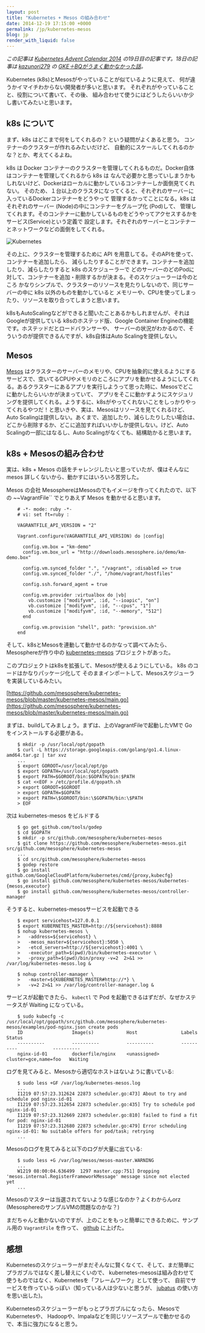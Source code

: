 ```yaml
---
layout: post
title: "Kubernetes + Mesos の組み合わせ"
date: 2014-12-19 17:15:00 +0000
permalink: /jp/kubernetes-mesos
blog: jp
render_with_liquid: false
---
```


_この記事は [Kubernetes Advent Calendar 2014](http://qiita.com/advent-calendar/2014/kubernetes)
の19日目の記事です。18日の記事は [kazunori279](http://qiita.com/kazunori279) の
[GKE＋BQがうまく動かなかった話](http://qiita.com/kazunori279/items/974c8b848af079d48d9c)。_

Kubernetes (k8s)とMesosがやっていることが似ているように見えて、
何が違うかイマイチわからない開発者が多いと思います。
それぞれがやっていることと、役割について書いて、その後、
組み合わせて使うにはどうしたらいいか少し書いてみたいと思います。

## k8s について

まず、k8s はどこまで何をしてくれるの？ という疑問がよくあると思う。
コンテナーのクラスターが作れるみたいだけど、
自動的にスケールしてくれるのかな？とか、考えてくるよね。

k8s は Docker コンテナーのクラスターを管理してくれるものだ。Docker自体はコンテナーを管理してくれるから k8s は
なんで必要かと思っていしまうかもしれないけど、Dockerはローカルに動かしているコンテナーしか面倒見てくれない。
そのため、１台以上のクラスタになってくると、それぞれのサーバーに入っているDockerコンテナーをどうやって
管理するかってことになる。k8s はそれぞれのサーバー (Node)の中にコンテナーをグループ化 (Pod)して、
管理してくれます。そのコンテナーに動かしているものをどうやってアクセスするかをサービス(Service)という定義で
設定します。それぞれのサーバーとコンテナーとネットワークなどの面倒をしてくれる。

![Kubernetes](https://storage.googleapis.com/static.ianlewis.org/prod/img/727/k8s_big.png)

その上に、クラスターを管理するために API を用意してる。そのAPIを使って、コンテナーを追加したら、
減らしたりすることができます。コンテナーを追加したり、減らしたりすると k8s のスケジューラーで
どのサーバーのどのPodに対して、コンテナーを追加・削除するかが決まる。そのスケジューラーは今のところ
かなりシンプルで、クラスターのリソースを見たりしないので、同じサーバーの中に k8s 以外のものを動かしていると
メモリーや、CPUを使ってしまったり、リソースを取り合ってしまうと思います。

k8sもAutoScalingなどができると聞いたことあるかもしれませんが、それはGoogleが提供している
k8sのホステッド版、Google Container Engineの機能です。ホステッドだとロードバランサーや、
サーバーの状況がわかるので、そういうのが提供できるんですが、k8s自体はAuto Scalingを提供しない。

## Mesos

[Mesos](http://mesos.apache.org/) はクラスターのサーバーのメモリや、CPUを抽象的に使えるようにするサービスで、空いてるCPUやメモリのところにアプリを動かせるようにしてくれる。あるクラスターにあるアプリを実行しようって思った時に、Mesosでどこに動かしたらいいかが決まっていて、
アプリをそこに動かすようにスケジュリングを提供してくれる。ようするに、k8sがやってくれないことをしっかりやってくれるやつだ！と思いきや、実は、Mesosはリソースを見てくれるけど、Auto Scalingは提供しない。あくまで、追加したり、減らしたりしたい場合は、どこから削除するか、どこに追加すればいいかしか提供しない。けど、Auto Scalingの一部にはなるし、Auto Scalingがなくても、結構助かると思います。

## k8s + Mesosの組み合わせ

実は、k8s + Mesos の話をチャレンジしたいと思っていたが、僕はそんなに mesos 詳しくないから、動かすにはいろいろ苦労した。

Mesos の会社 MesosphereはMesosのでもイメージを作ってくれたので、以下の ~~VagrantFile`` でとりあえず Mesos を動かせると思います。

```
    # -*- mode: ruby -*-
    # vi: set ft=ruby :

    VAGRANTFILE_API_VERSION = "2"

    Vagrant.configure(VAGRANTFILE_API_VERSION) do |config|

      config.vm.box = "km-demo"
      config.vm.box_url = "http://downloads.mesosphere.io/demo/km-demo.box"

      config.vm.synced_folder ".", "/vagrant", :disabled => true
      config.vm.synced_folder "./", "/home/vagrant/hostfiles"

      config.ssh.forward_agent = true

      config.vm.provider :virtualbox do |vb|
        vb.customize ["modifyvm", :id, "--ioapic", "on"]
        vb.customize ["modifyvm", :id, "--cpus", "1"]
        vb.customize ["modifyvm", :id, "--memory", "512"]
      end

      config.vm.provision "shell", path: "provision.sh"
    end
```

そして、k8sとMesosを連動して動かせるのかなって調べてみたら、Mesosphereが作り中の
[kubernetes-mesos](https://github.com/mesosphere/kubernetes-mesos) プロジェクトがあった。

このプロジェクトはk8sを拡張して、Mesosが使えるようにしている。 k8s のコードはかなりパッケージ化して
そのままインポートして、Mesosスケジューラを実装しているみたい。

[https://github.com/mesosphere/kubernetes-mesos/blob/master/kubernetes-mesos/main.go](https://github.com/mesosphere/kubernetes-mesos/blob/master/kubernetes-mesos/main.go)

まずは、buildしてみましょう。まずは、上のVagrantFileで起動したVMで Go をインストールする必要がある。

```
    $ mkdir -p /usr/local/opt/gopath
    $ curl -L https://storage.googleapis.com/golang/go1.4.linux-amd64.tar.gz | tar xvz
    ...
    $ export GOROOT=/usr/local/opt/go
    $ export GOPATH=/usr/local/opt/gopath
    $ export PATH=$GOROOT/bin:$GOPATH/bin:$PATH
    $ cat <<EOF > /etc/profile.d/gopath.sh
    > export GOROOT=$GOROOT
    > export GOPATH=$GOPATH
    > export PATH=\$GOROOT/bin:\$GOPATH/bin:\$PATH
    > EOF
```

次は kubernetes-mesos をビルドする

```
    $ go get github.com/tools/godep
    $ cd $GOPATH
    $ mkdir -p src/github.com/mesosphere/kubernetes-mesos
    $ git clone https://github.com/mesosphere/kubernetes-mesos.git src/github.com/mesosphere/kubernetes-mesos
    ...
    $ cd src/github.com/mesosphere/kubernetes-mesos
    $ godep restore
    $ go install github.com/GoogleCloudPlatform/kubernetes/cmd/{proxy,kubecfg}
    $ go install github.com/mesosphere/kubernetes-mesos/kubernetes-{mesos,executor}
    $ go install github.com/mesosphere/kubernetes-mesos/controller-manager
```

そうすると、kubernetes-mesosサービスを起動できる

```
    $ export servicehost=127.0.0.1
    $ export KUBERNETES_MASTER=http://${servicehost}:8888
    $ nohup kubernetes-mesos \
    >   -address=${servicehost} \
    >   -mesos_master=${servicehost}:5050 \
    >   -etcd_servers=http://${servicehost}:4001 \
    >   -executor_path=$(pwd)/bin/kubernetes-executor \
    >   -proxy_path=$(pwd)/bin/proxy -v=2  2>&1 >> /var/log/kubernetes-mesos.log &
```

```
    $ nohup controller-manager \
    >   -master=${KUBERNETES_MASTER#http://*} \
    >   -v=2 2>&1 >> /var/log/controller-manager.log &
```

サービスが起動できたら、 `kubectl` で Pod を起動できるはずだが、なぜかステータスが Waiting になっている。

```
    $ sudo kubecfg -c /usr/local/opt/gopath/src/github.com/mesosphere/kubernetes-mesos/examples/pod-nginx.json create pods
    ID                  Image(s)            Host                Labels                 Status
    ----------          ----------          ----------          ----------             ----------
    nginx-id-01         dockerfile/nginx    <unassigned>        cluster=gce,name=foo   Waiting
```

ログを見てみると、Mesosから適切なホストはないように書いている:

```
    $ sudo less +GF /var/log/kubernetes-mesos.log
    ...
    I1219 07:57:23.312624 22873 scheduler.go:473] About to try and schedule pod nginx-id-01
    I1219 07:57:23.312654 22873 scheduler.go:435] Try to schedule pod nginx-id-01
    I1219 07:57:23.312669 22873 scheduler.go:810] failed to find a fit for pod: nginx-id-01
    I1219 07:57:23.312680 22873 scheduler.go:479] Error scheduling nginx-id-01: No suitable offers for pod/task; retrying
    ...
```

Mesosのログを見てみると以下のログが大量に出ている:

```
    $ sudo less +G /var/log/mesos/mesos-master.WARNING
    ...
    W1219 08:00:04.636499  1297 master.cpp:751] Dropping 'mesos.internal.RegisterFrameworkMessage' message since not elected yet
    ...
```

Mesosのマスターは当選されてないような感じなのか？よくわからんorz (MesosphereのサンプルVMの問題なのかな？)

まだちゃんと動かないのですが、上のことをもっと簡単にできるために、サンプル用の `VagrantFile` を作って、
[github](https://github.com/IanLewis/k8s-mesos-demo) に上げた。

## 感想

Kubernetesのスケジューラーがまだそんなに賢くなくて、そして、まだ簡単にプラガブルではなく差し替えにくいので、
kubernetes-mesosは組み合わせて使うものではなく、Kubernetesを「フレームワーク」として使って、
自前でサービスを作っているっぽい（知っている人は少ないと思うが、 [jubatus](http://jubat.us/ja/)
の使い方を思い出した)。

Kubernetesのスケジューラーがもっとプラガブルになったら、MesosでKubernetesや、
Hadoopや、Impalaなどを同じリソースプールで動かせるので、本当に強力になると思う。
